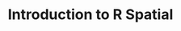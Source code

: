---
type: training
authors:
- vgranda
- rmolowny
title: Introduction to R Spatial
tags:
- R
- spatial
- watering talents
training_info:
    start_date: "2022-03-14"
    end_date: "2022-03-18"
    hours: 12
    place: CREAF
summary: The aim of this course is to become familiar working with spatial data in R. In the first half of the course we will show how we can load and inspect vector and raster data from within your R session. This also includes basic vector operations, like e.g. spatial joins and filters, raster algebra (merge, extract…) as well as some basic visualization techniques. In the second half of the course, we will illustrate the use of spatial data in statistical analysis like e.g. raster interpolation, point pattern analysis and krigging.
draft: false
lastmod: 2022-03-24
---